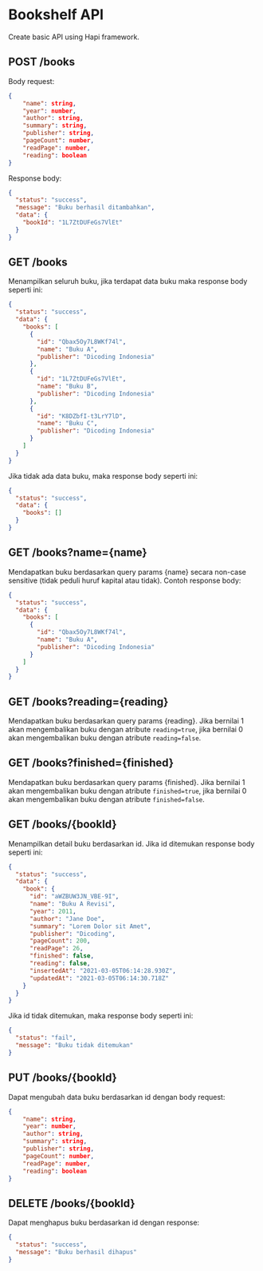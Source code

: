 # Bookshelf API

Create basic API using Hapi framework.

## POST /books

Body request:

```json
{
    "name": string,
    "year": number,
    "author": string,
    "summary": string,
    "publisher": string,
    "pageCount": number,
    "readPage": number,
    "reading": boolean
}
```

Response body:

```json
{
  "status": "success",
  "message": "Buku berhasil ditambahkan",
  "data": {
    "bookId": "1L7ZtDUFeGs7VlEt"
  }
}
```

## GET /books

Menampilkan seluruh buku, jika terdapat data buku maka response body seperti ini:

```json
{
  "status": "success",
  "data": {
    "books": [
      {
        "id": "Qbax5Oy7L8WKf74l",
        "name": "Buku A",
        "publisher": "Dicoding Indonesia"
      },
      {
        "id": "1L7ZtDUFeGs7VlEt",
        "name": "Buku B",
        "publisher": "Dicoding Indonesia"
      },
      {
        "id": "K8DZbfI-t3LrY7lD",
        "name": "Buku C",
        "publisher": "Dicoding Indonesia"
      }
    ]
  }
}
```

Jika tidak ada data buku, maka response body seperti ini:

```json
{
  "status": "success",
  "data": {
    "books": []
  }
}
```

## GET /books?name={name}

Mendapatkan buku berdasarkan query params {name} secara non-case sensitive (tidak peduli huruf kapital atau tidak). Contoh response body:

```json
{
  "status": "success",
  "data": {
    "books": [
      {
        "id": "Qbax5Oy7L8WKf74l",
        "name": "Buku A",
        "publisher": "Dicoding Indonesia"
      }
    ]
  }
}
```

## GET /books?reading={reading}

Mendapatkan buku berdasarkan query params {reading}. Jika bernilai 1 akan mengembalikan buku dengan atribute `reading=true`, jika bernilai 0 akan mengembalikan buku dengan atribute `reading=false`.

## GET /books?finished={finished}

Mendapatkan buku berdasarkan query params {finished}. Jika bernilai 1 akan mengembalikan buku dengan atribute `finished=true`, jika bernilai 0 akan mengembalikan buku dengan atribute `finished=false`.

## GET /books/{bookId}

Menampilkan detail buku berdasarkan id. Jika id ditemukan response body seperti ini:

```json
{
  "status": "success",
  "data": {
    "book": {
      "id": "aWZBUW3JN_VBE-9I",
      "name": "Buku A Revisi",
      "year": 2011,
      "author": "Jane Doe",
      "summary": "Lorem Dolor sit Amet",
      "publisher": "Dicoding",
      "pageCount": 200,
      "readPage": 26,
      "finished": false,
      "reading": false,
      "insertedAt": "2021-03-05T06:14:28.930Z",
      "updatedAt": "2021-03-05T06:14:30.718Z"
    }
  }
}
```

Jika id tidak ditemukan, maka response body seperti ini:

```json
{
  "status": "fail",
  "message": "Buku tidak ditemukan"
}
```

## PUT /books/{bookId}

Dapat mengubah data buku berdasarkan id dengan body request:

```json
{
    "name": string,
    "year": number,
    "author": string,
    "summary": string,
    "publisher": string,
    "pageCount": number,
    "readPage": number,
    "reading": boolean
}
```

## DELETE /books/{bookId}

Dapat menghapus buku berdasarkan id dengan response:

```json
{
  "status": "success",
  "message": "Buku berhasil dihapus"
}
```
